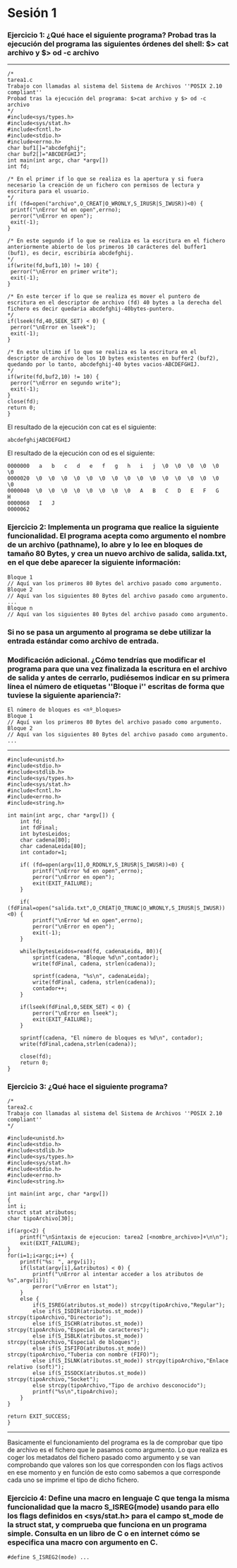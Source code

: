 # Sesión 1
### Ejercicio 1: ¿Qué hace el siguiente programa? Probad tras la ejecución del programa las siguientes órdenes del shell: $> cat archivo y $> od -c archivo
***
```
/*
tarea1.c
Trabajo con llamadas al sistema del Sistema de Archivos ''POSIX 2.10 compliant''
Probad tras la ejecución del programa: $>cat archivo y $> od -c archivo
*/
#include<sys/types.h>
#include<sys/stat.h>
#include<fcntl.h>
#include<stdio.h>
#include<errno.h>
char buf1[]="abcdefghij";
char buf2[]="ABCDEFGHIJ";
int main(int argc, char *argv[])
int fd;

/* En el primer if lo que se realiza es la apertura y si fuera necesario la creación de un fichero con permisos de lectura y escritura para el usuario.
*/
if( (fd=open("archivo",O_CREAT|O_WRONLY,S_IRUSR|S_IWUSR))<0) {
 printf("\nError %d en open",errno);
 perror("\nError en open");
 exit(-1);
}

/* En este segundo if lo que se realiza es la escritura en el fichero anteriormente abierto de los primeros 10 carácteres del buffer1 (buf1), es decir, escribiría abcdefghij.
*/
if(write(fd,buf1,10) != 10) {
 perror("\nError en primer write");
 exit(-1);
}

/* En este tercer if lo que se realiza es mover el puntero de escritura en el descriptor de archivo (fd) 40 bytes a la derecha del fichero es decir quedaria abcdefghij-40bytes-puntero.
*/
if(lseek(fd,40,SEEK_SET) < 0) {
 perror("\nError en lseek");
 exit(-1);
}

/* En este ultimo if lo que se realiza es la escritura en el descriptor de archivo de los 10 bytes existentes en buffer2 (buf2), quedando por lo tanto, abcdefghij-40 bytes vacios-ABCDEFGHIJ.
*/
if(write(fd,buf2,10) != 10) {
 perror("\nError en segundo write");
 exit(-1);
}
close(fd);
return 0;
}
```
El resultado de la ejecución con cat es el siguiente:
```
abcdefghijABCDEFGHIJ
```

El resultado de la ejecución con od es el siguiente:
```
0000000   a   b   c   d   e   f   g   h   i   j  \0  \0  \0  \0  \0  \0
0000020  \0  \0  \0  \0  \0  \0  \0  \0  \0  \0  \0  \0  \0  \0  \0  \0
0000040  \0  \0  \0  \0  \0  \0  \0  \0   A   B   C   D   E   F   G   H
0000060   I   J
0000062
```

### Ejercicio 2: Implementa un programa que realice la siguiente funcionalidad. El programa acepta como argumento el nombre de un archivo (pathname), lo abre y lo lee en bloques de tamaño 80 Bytes, y crea un nuevo archivo de salida, salida.txt, en el que debe aparecer la siguiente información:
```
Bloque 1
// Aquí van los primeros 80 Bytes del archivo pasado como argumento.
Bloque 2
// Aquí van los siguientes 80 Bytes del archivo pasado como argumento.
...
Bloque n
// Aquí van los siguientes 80 Bytes del archivo pasado como argumento.
```
### Si no se pasa un argumento al programa se debe utilizar la entrada estándar como archivo de entrada.
### Modificación adicional. ¿Cómo tendrías que modificar el programa para que una vez finalizada la escritura en el archivo de salida y antes de cerrarlo, pudiésemos indicar en su primera línea el número de etiquetas ''Bloque i'' escritas de forma que tuviese la siguiente apariencia?:
```
El número de bloques es <nº_bloques>
Bloque 1
// Aquí van los primeros 80 Bytes del archivo pasado como argumento.
Bloque 2
// Aquí van los siguientes 80 Bytes del archivo pasado como argumento.
...
```
***
```
#include<unistd.h>
#include<stdio.h>
#include<stdlib.h>
#include<sys/types.h>
#include<sys/stat.h>
#include<fcntl.h>
#include<errno.h>
#include<string.h>

int main(int argc, char *argv[]) {
	int fd;
	int fdFinal;
	int bytesLeidos;
	char cadena[80];
	char cadenaLeida[80];
	int contador=1;

	if( (fd=open(argv[1],O_RDONLY,S_IRUSR|S_IWUSR))<0) {
		printf("\nError %d en open",errno);
		perror("\nError en open");
		exit(EXIT_FAILURE);
	}

	if( (fdFinal=open("salida.txt",O_CREAT|O_TRUNC|O_WRONLY,S_IRUSR|S_IWUSR))<0) {
		printf("\nError %d en open",errno);
		perror("\nError en open");
		exit(-1);
	}

	while(bytesLeidos=read(fd, cadenaLeida, 80)){
		sprintf(cadena, "Bloque %d\n",contador);
		write(fdFinal, cadena, strlen(cadena));

		sprintf(cadena, "%s\n", cadenaLeida);
		write(fdFinal, cadena, strlen(cadena));
		contador++;
	}

	if(lseek(fdFinal,0,SEEK_SET) < 0) {
		perror("\nError en lseek");
		exit(EXIT_FAILURE);
	}

	sprintf(cadena, "El número de bloques es %d\n", contador);
	write(fdFinal,cadena,strlen(cadena));

	close(fd);
	return 0;
}
```

### Ejercicio 3: ¿Qué hace el siguiente programa?
```
/*
tarea2.c
Trabajo con llamadas al sistema del Sistema de Archivos ''POSIX 2.10 compliant''
*/

#include<unistd.h>
#include<stdio.h>
#include<stdlib.h>
#include<sys/types.h>
#include<sys/stat.h>
#include<stdio.h>
#include<errno.h>
#include<string.h>

int main(int argc, char *argv[])
{
int i;
struct stat atributos;
char tipoArchivo[30];

if(argc<2) {
	printf("\nSintaxis de ejecucion: tarea2 [<nombre_archivo>]+\n\n");
	exit(EXIT_FAILURE);
}
for(i=1;i<argc;i++) {
	printf("%s: ", argv[i]);
	if(lstat(argv[i],&atributos) < 0) {
		printf("\nError al intentar acceder a los atributos de %s",argv[i]);
		perror("\nError en lstat");
	}
	else {
		if(S_ISREG(atributos.st_mode)) strcpy(tipoArchivo,"Regular");
		else if(S_ISDIR(atributos.st_mode)) strcpy(tipoArchivo,"Directorio");
		else if(S_ISCHR(atributos.st_mode)) strcpy(tipoArchivo,"Especial de caracteres");
		else if(S_ISBLK(atributos.st_mode)) strcpy(tipoArchivo,"Especial de bloques");
		else if(S_ISFIFO(atributos.st_mode)) strcpy(tipoArchivo,"Tuberia con nombre (FIFO)");
		else if(S_ISLNK(atributos.st_mode)) strcpy(tipoArchivo,"Enlace relativo (soft)");
		else if(S_ISSOCK(atributos.st_mode)) strcpy(tipoArchivo,"Socket");
		else strcpy(tipoArchivo,"Tipo de archivo desconocido");
		printf("%s\n",tipoArchivo);
	}
}

return EXIT_SUCCESS;
}
```
***
Basicamente el funcionamiento del programa es la de comprobar que tipo de archivo es el fichero que le pasamos como argumento. Lo que realiza es coger los metadatos del fichero pasado como argumento y se van comprobando que valores son los que corresponden con los flags activos en ese momento y en función de esto como sabemos a que corresponde cada uno se imprime el tipo de dicho fichero.

### Ejercicio 4: Define una macro en lenguaje C que tenga la misma funcionalidad que la macro S_ISREG(mode) usando para ello los flags definidos en <sys/stat.h> para el campo st_mode de la struct stat, y comprueba que funciona en un programa simple. Consulta en un libro de C o en internet cómo se especifica una macro con argumento en C.
```
#define S_ISREG2(mode) ...
```
